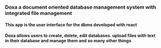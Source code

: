 ### Doxa a document oriented database management system with integrated file management

#### This app is the user interface for the dbms developed with react

#### Doxa allows users to create, delete, edit databases. upload files with text in their database and manage them and so many other things
